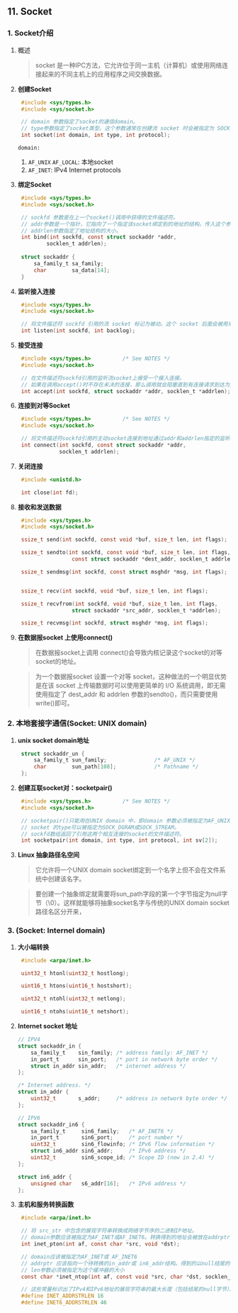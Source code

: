 ## 11. Socket

### 1. Socket介绍

1. 概述
   
   > socket 是一种IPC方法，它允许位于同一主机（计算机）或使用网络连接起来的不同主机上的应用程序之间交换数据。

2. **创建Socket**
   ```c
    #include <sys/types.h>          
    #include <sys/socket.h>

    // domain 参数指定了socket的通信domain。
    // type参数指定了socket类型。这个参数通常在创建流 socket 时会被指定为 SOCK_STREAM，而在创建数据报 socket 时会被指定为SOCK_DGRAM。
    int socket(int domain, int type, int protocol);
   ```
   `domain:`
   1. `AF_UNIX` `AF_LOCAL`: 本地socket
   2. `AF_INET`: IPv4 Internet protocols
   
3. **绑定Socket**
   ```c
    #include <sys/types.h>         
    #include <sys/socket.h>

    // sockfd 参数是在上一个socket()调用中获得的文件描述符。
    // addr参数是一个指针，它指向了一个指定该socket绑定到的地址的结构。传入这个参数的结构的类型取决于socket domain。
    // addrlen参数指定了地址结构的大小。
    int bind(int sockfd, const struct sockaddr *addr,
            socklen_t addrlen);
    
    struct sockaddr {
        sa_family_t sa_family;
        char        sa_data[14];
    }
   ```
4. **监听接入连接**
   ```c
    #include <sys/types.h>         
    #include <sys/socket.h>

    // 将文件描述符 sockfd 引用的流 socket 标记为被动。这个 socket 后面会被用来接受来自其他（主动的）socket的连接。
    int listen(int sockfd, int backlog);
   ```
5. **接受连接**
   ```c
    #include <sys/types.h>          /* See NOTES */
    #include <sys/socket.h>

    // 在文件描述符sockfd引用的监听流socket上接受一个接入连接。
    // 如果在调用accept()时不存在未决的连接，那么调用就会阻塞直到有连接请求到达为止。
    int accept(int sockfd, struct sockaddr *addr, socklen_t *addrlen);
   ```
6. **连接到对等Socket**
   ```c
    #include <sys/types.h>          /* See NOTES */
    #include <sys/socket.h>

    // 将文件描述符sockfd引用的主动socket连接到地址通过addr和addrlen指定的监听socket上。
    int connect(int sockfd, const struct sockaddr *addr,
                socklen_t addrlen);
   ```
7. **关闭连接**
   ```c
    #include <unistd.h>

    int close(int fd);
   ```

8. **接收和发送数据**
   ```c
    #include <sys/types.h>
    #include <sys/socket.h>

    ssize_t send(int sockfd, const void *buf, size_t len, int flags);

    ssize_t sendto(int sockfd, const void *buf, size_t len, int flags,
                    const struct sockaddr *dest_addr, socklen_t addrlen);

    ssize_t sendmsg(int sockfd, const struct msghdr *msg, int flags);


    ssize_t recv(int sockfd, void *buf, size_t len, int flags);

    ssize_t recvfrom(int sockfd, void *buf, size_t len, int flags,
                    struct sockaddr *src_addr, socklen_t *addrlen);

    ssize_t recvmsg(int sockfd, struct msghdr *msg, int flags);
   ```

9. **在数据报socket 上使用connect()**
    
    > 在数据报socket上调用 connect()会导致内核记录这个socket的对等socket的地址。

    > 为一个数据报socket 设置一个对等 socket，这种做法的一个明显优势是在该 socket 上传输数据时可以使用更简单的 I/O 系统调用，即无需使用指定了 dest_addr 和 addrlen 参数的sendto()，而只需要使用 write()即可。

### 2. 本地套接字通信(Socket: UNIX domain)

1. **unix socket domain地址**
   
   ```c
    struct sockaddr_un {
        sa_family_t sun_family;               /* AF_UNIX */
        char        sun_path[108];            /* Pathname */
    };
   ```
2. **创建互联socket对：socketpair()**
   ```c
    #include <sys/types.h>          /* See NOTES */
    #include <sys/socket.h>

    // socketpair()只能用在UNIX domain 中，即domain 参数必须被指定为AF_UNIX。
    // socket 的type可以被指定为SOCK_DGRAM或SOCK_STREAM。
    // sockfd数组返回了引用这两个相互连接的socket的文件描述符。
    int socketpair(int domain, int type, int protocol, int sv[2]);
   ```
3. **Linux 抽象路径名空间**
   
   > 它允许将一个UNIX domain socket绑定到一个名字上但不会在文件系统中创建该名字。

   > 要创建一个抽象绑定就需要将sun_path字段的第一个字节指定为null字节（\0）。这样就能够将抽象socket名字与传统的UNIX domain socket路径名区分开来，

### 3. (Socket: Internel domain)

1. **大小端转换**
   ```c
    #include <arpa/inet.h>

    uint32_t htonl(uint32_t hostlong);

    uint16_t htons(uint16_t hostshort);

    uint32_t ntohl(uint32_t netlong);

    uint16_t ntohs(uint16_t netshort);
   ```
2. **Internet socket 地址**
  
    ```c
    // IPV4
    struct sockaddr_in {
        sa_family_t    sin_family; /* address family: AF_INET */
        in_port_t      sin_port;   /* port in network byte order */
        struct in_addr sin_addr;   /* internet address */
    };

    /* Internet address. */
    struct in_addr {
        uint32_t       s_addr;     /* address in network byte order */
    };

    // IPV6
    struct sockaddr_in6 {
        sa_family_t     sin6_family;   /* AF_INET6 */
        in_port_t       sin6_port;     /* port number */
        uint32_t        sin6_flowinfo; /* IPv6 flow information */
        struct in6_addr sin6_addr;     /* IPv6 address */
        uint32_t        sin6_scope_id; /* Scope ID (new in 2.4) */
    };

    struct in6_addr {
        unsigned char   s6_addr[16];   /* IPv6 address */
    };
    ```
3. **主机和服务转换函数**
   ```c
    #include <arpa/inet.h>

    // 将 src_str 中包含的展现字符串转换成网络字节序的二进制IP地址。
    // domain参数应该被指定为AF_INET或AF_INET6。转换得到的地址会被放在addrptr指向的结构中，它应该根据在domain参数中指定的值指向一个in_addr或in6_addr结构。 
    int inet_pton(int af, const char *src, void *dst);

    // domain应该被指定为AF_INET或 AF_INET6
    // addrptr 应该指向一个待转换的in_addr或 in6_addr结构。得到的以null结尾的字符串会被放置在dst_str指向的缓冲器中。
    // len参数必须被指定为这个缓冲器的大小
    const char *inet_ntop(int af, const void *src, char *dst, socklen_t size);

    // 这些常量标识出了IPv4和IPv6地址的展现字符串的最大长度（包括结尾的null字节）。
    #define INET_ADDRSTRLEN 16
    #define INET6_ADDRSTRLEN 46
    
   ```